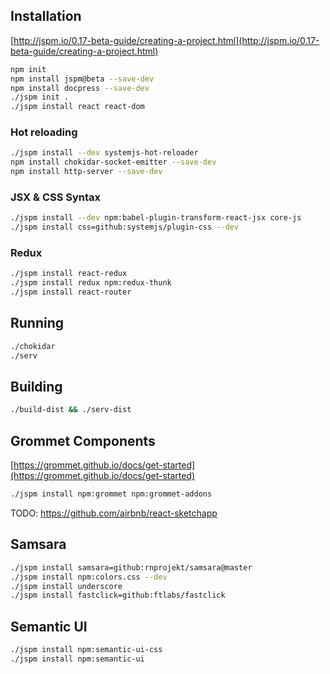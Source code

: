 
## Installation

[http://jspm.io/0.17-beta-guide/creating-a-project.html](http://jspm.io/0.17-beta-guide/creating-a-project.html)

```bash
npm init
npm install jspm@beta --save-dev
npm install docpress --save-dev
./jspm init .
./jspm install react react-dom
```

### Hot reloading
```bash
./jspm install --dev systemjs-hot-reloader
npm install chokidar-socket-emitter --save-dev
npm install http-server --save-dev
```

### JSX & CSS Syntax
```bash
./jspm install --dev npm:babel-plugin-transform-react-jsx core-js
./jspm install css=github:systemjs/plugin-css --dev
```

### Redux
```bash
./jspm install react-redux
./jspm install redux npm:redux-thunk
./jspm install react-router
```

## Running
```bash
./chokidar
./serv
```

## Building
```bash
./build-dist && ./serv-dist
```

## Grommet Components
[https://grommet.github.io/docs/get-started](https://grommet.github.io/docs/get-started)
```bash
./jspm install npm:grommet npm:grommet-addons
```

TODO: https://github.com/airbnb/react-sketchapp

## Samsara

```bash
./jspm install samsara=github:rnprojekt/samsara@master
./jspm install npm:colors.css --dev
./jspm install underscore
./jspm install fastclick=github:ftlabs/fastclick
```

## Semantic UI
```bash
./jspm install npm:semantic-ui-css
./jspm install npm:semantic-ui
```
